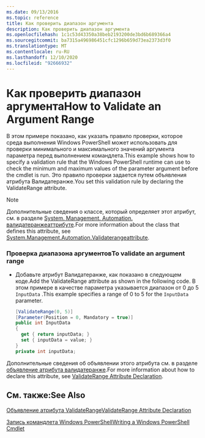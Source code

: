 ```yaml
---
ms.date: 09/13/2016
ms.topic: reference
title: Как проверить диапазон аргумента
description: Как проверить диапазон аргумента
ms.openlocfilehash: 1c1c53d43350a38beb2193200de3bd6b689366a4
ms.sourcegitcommit: ba7315a496986451cfc1296b659d73ea2373d3f0
ms.translationtype: MT
ms.contentlocale: ru-RU
ms.lasthandoff: 12/10/2020
ms.locfileid: "92666932"
---
```

# <a name="how-to-validate-an-argument-range"></a><span data-ttu-id="114ee-103">Как проверить диапазон аргумента</span><span class="sxs-lookup"><span data-stu-id="114ee-103">How to Validate an Argument Range</span></span>

<span data-ttu-id="114ee-104">В этом примере показано, как указать правило проверки, которое среда выполнения Windows PowerShell может использовать для проверки минимального и максимального значений аргумента параметра перед выполнением командлета.</span><span class="sxs-lookup"><span data-stu-id="114ee-104">This example shows how to specify a validation rule that the Windows PowerShell runtime can use to check the minimum and maximum values of the parameter argument before the cmdlet is run.</span></span> <span data-ttu-id="114ee-105">Это правило проверки задается путем объявления атрибута Валидатеранже.</span><span class="sxs-lookup"><span data-stu-id="114ee-105">You set this validation rule by declaring the ValidateRange attribute.</span></span>

> [!NOTE]
> <span data-ttu-id="114ee-106">Дополнительные сведения о классе, который определяет этот атрибут, см. в разделе [System. Management. Automation. валидатеранжеаттрибуте](/dotnet/api/System.Management.Automation.ValidateRangeAttribute).</span><span class="sxs-lookup"><span data-stu-id="114ee-106">For more information about the class that defines this attribute, see [System.Management.Automation.Validaterangeattribute](/dotnet/api/System.Management.Automation.ValidateRangeAttribute).</span></span>

### <a name="to-validate-an-argument-range"></a><span data-ttu-id="114ee-107">Проверка диапазона аргументов</span><span class="sxs-lookup"><span data-stu-id="114ee-107">To validate an argument range</span></span>

- <span data-ttu-id="114ee-108">Добавьте атрибут Валидатеранже, как показано в следующем коде.</span><span class="sxs-lookup"><span data-stu-id="114ee-108">Add the ValidateRange attribute as shown in the following code.</span></span> <span data-ttu-id="114ee-109">В этом примере в качестве параметра указывается диапазон от 0 до 5 `InputData` .</span><span class="sxs-lookup"><span data-stu-id="114ee-109">This example specifies a range of 0 to 5 for the `InputData` parameter.</span></span>

    ```csharp
    [ValidateRange(0, 5)]
    [Parameter(Position = 0, Mandatory = true)]
    public int InputData
    {
      get { return inputData; }
      set { inputData = value; }
    }
    private int inputData;
    ```

<span data-ttu-id="114ee-110">Дополнительные сведения об объявлении этого атрибута см. в разделе [объявление атрибута валидатеранже](./validaterange-attribute-declaration.md).</span><span class="sxs-lookup"><span data-stu-id="114ee-110">For more information about how to declare this attribute, see [ValidateRange Attribute Declaration](./validaterange-attribute-declaration.md).</span></span>

## <a name="see-also"></a><span data-ttu-id="114ee-111">См. также:</span><span class="sxs-lookup"><span data-stu-id="114ee-111">See Also</span></span>

[<span data-ttu-id="114ee-112">Объявление атрибута ValidateRange</span><span class="sxs-lookup"><span data-stu-id="114ee-112">ValidateRange Attribute Declaration</span></span>](./validaterange-attribute-declaration.md)

[<span data-ttu-id="114ee-113">Запись командлета Windows PowerShell</span><span class="sxs-lookup"><span data-stu-id="114ee-113">Writing a Windows PowerShell Cmdlet</span></span>](./writing-a-windows-powershell-cmdlet.md)
